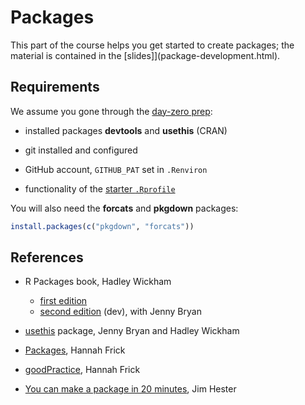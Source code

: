 # Packages

This part of the course helps you get started to create packages; the material is contained in the [slides]](package-development.html).

## Requirements

We assume you gone through the [day-zero prep](../00-preparation/README.md):

- installed packages **devtools** and **usethis** (CRAN)

- git installed and configured

- GitHub account, `GITHUB_PAT` set in `.Renviron`
  
- functionality of the [starter `.Rprofile`](https://gist.github.com/ijlyttle/dee4a89c8528cd4a0a319bb7b8cdd51a)
  
You will also need the **forcats** and  **pkgdown** packages:

```r
install.packages(c("pkgdown", "forcats"))
```

## References

- R Packages book, Hadley Wickham
  - [first edition](http://r-pkgs.had.co.nz/)
  - [second edition](https://r-pkgs.org/) (dev), with Jenny Bryan
  
- [usethis](https://usethis.r-lib.org/) package, Jenny Bryan and Hadley Wickham

- [Packages](https://github.com/hfrick/presentations/blob/master/2019-03-12_package_building/2019-03-12_package_building.pdf), Hannah Frick
  
- [goodPractice](https://github.com/hfrick/presentations/blob/master/2018-06-27_goodpractice/2018-06-27_goodpractice.pdf), Hannah Frick

- [You can make a package in 20 minutes](https://www.rstudio.com/resources/videos/you-can-make-a-package-in-20-minutes/), Jim Hester


